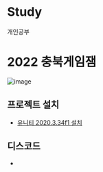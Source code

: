 # Study
개인공부

# 2022 충북게임잼
![image](https://user-images.githubusercontent.com/25149290/181830845-44d39029-8554-4e60-8608-e1f564388be9.png)

## 프로젝트 설치
- [유니티 2020.3.34f1 설치](unityhub://2020.3.34f1/9a4c9c70452b)

## 디스코드
- 
